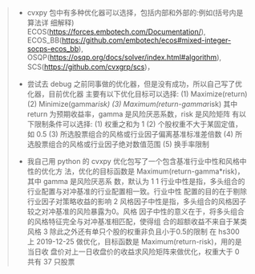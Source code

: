 > - cvxpy 包中有多种优化器可以选择，包括内部和外部的:例如(括号内是算法详
>     细解释)
>     ECOS(https://forces.embotech.com/Documentation/), ECOS_BB(https://github.com/embotech/ecos#mixed-integer-socps-ecos_bb), OSQP(https://osqp.org/docs/solver/index.html#algorithm), SCS(https://github.com/cvxgrp/scs)，
> - 尝试去 debug 之前同事做的优化器，但是没有成功，所以自己写了优化器，目前优化器 主要有以下优化目标可以选择:
>     (1) Maximize(return)
>     (2) Minimize(gamma*risk)
>     (3) Maximum(return-gamma*risk)
>     其中 return 为预期收益率，gamma 是风险厌恶系数，risk 是风险矩阵 有以下限制条件可以选择:
>     (1) 权重之和为 1
>     (2) 个股权重不大于某固定值，如 0.5
>     (3) 所选股票组合的风格或行业因子偏离基准标准差倍数
>     (4) 所选股票组合的风格或行业因子绝对数值范围
>     (5) 换手率限制
>
> - 我自己用 python 的 cvxpy 优化包写了一个包含基准行业中性和风格中性的优化方
>     法，优化的目标函数是 Maximum(return-gamma*risk)，其中 gamma 是风险厌恶系 数，默认为 1
>     1 行业中性是指，多头组合的行业配置与对冲基准的行业配置相一致。行业中性
>     配置的目的在于剔除行业因子对策略收益的影响
>     2 风格因子中性是指，多头组合的风格因子较之对冲基准的风险暴露为0。风格
>     因子中性的意义在于，将多头组合的风格特征完全与对冲基准相匹配，使得组
>     合的超额收益不来自于某类风格
>     3 除此之外还有单只个股的权重非负且小于0.5的限制
>     在 hs300 上 2019-12-25 做优化，目标函数是 Maximum(return-risk)，用的是当日收 盘价对上一日收盘价的收益求风险矩阵来做优化，权重大于 0 共有 37 只股票
